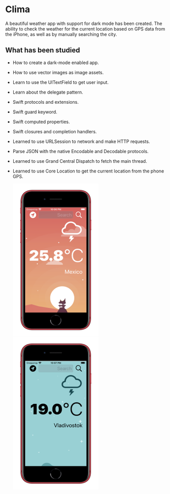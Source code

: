 #  Clima

A beautiful weather app with support for dark mode has been created. The ability to check the weather for the current location based on GPS data from the iPhone, as well as by manually searching the city.

## What has been studied

* How to create a dark-mode enabled app.
* How to use vector images as image assets.
* Learn to use the UITextField to get user input. 
* Learn about the delegate pattern.
* Swift protocols and extensions. 
* Swift guard keyword. 
* Swift computed properties.
* Swift closures and completion handlers.
* Learned to use URLSession to network and make HTTP requests.
* Parse JSON with the native Encodable and Decodable protocols. 
* Learned to use Grand Central Dispatch to fetch the main thread.
* Learned to use Core Location to get the current location from the phone GPS. 


  <tr>
    <td><img src="Documentation/readme-screenshot_1.png" width=270 height=480></td>
    <td><img src="Documentation/readme-screenshot_2.png" width=270 height=480></td>
  </tr>
